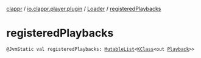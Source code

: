 [clappr](../../index.md) / [io.clappr.player.plugin](../index.md) / [Loader](index.md) / [registeredPlaybacks](./registered-playbacks.md)

# registeredPlaybacks

`@JvmStatic val registeredPlaybacks: `[`MutableList`](https://kotlinlang.org/api/latest/jvm/stdlib/kotlin.collections/-mutable-list/index.html)`<`[`KClass`](https://kotlinlang.org/api/latest/jvm/stdlib/kotlin.reflect/-k-class/index.html)`<out `[`Playback`](../../io.clappr.player.components/-playback/index.md)`>>`